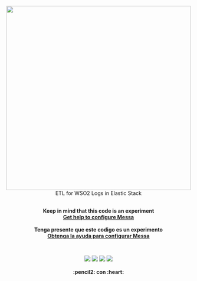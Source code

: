 
<p align="center">
  <img width="500" src="https://raw.githubusercontent.com/gusgeek/messa-etl-wso2toelastic/606da547adafcd84ee5a72071d1535958d9bd521/logo.svg">
  <br>
  ETL for WSO2 Logs in Elastic Stack
</p>
  <p align="center">
  <br>
    <strong>
      <strong>Keep in mind that this code is an experiment</strong>
      <br>
      <a href="https://github.com/gusgeek/Messa/wiki/English"> Get help to configure Messa </a>
      <br><br>
      <strong>Tenga presente que este codigo es un experimento</strong><br>
      <a href="https://github.com/gusgeek/Messa/wiki/Spanish"> Obtenga la ayuda para configurar Messa  </a> 
      <br>
    </strong>
  </p>
<br>
<p align="center">
    <img src="https://img.shields.io/github/downloads/gusgeek/messa-etl-wso2toelastic/total">  
    <img src="https://img.shields.io/github/v/release/gusgeek/messa-etl-wso2toelastic">  
    <img src="https://img.shields.io/github/release-date/gusgeek/messa-etl-wso2toelastic">  
    <img src="https://img.shields.io/github/languages/code-size/gusgeek/messa-etl-wso2toelastic">
  <br><br>
  <strong>:pencil2: con :heart:</strong>
</p>
